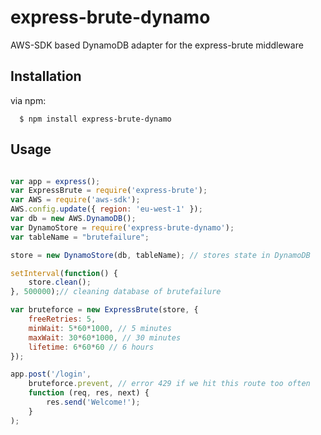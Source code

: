 # express-brute-dynamo
AWS-SDK based DynamoDB adapter for the express-brute middleware

Installation
------------
  via npm:

      $ npm install express-brute-dynamo

Usage
-----
``` js

var app = express();
var ExpressBrute = require('express-brute');
var AWS = require('aws-sdk');
AWS.config.update({ region: 'eu-west-1' });
var db = new AWS.DynamoDB();
var DynamoStore = require('express-brute-dynamo');
var tableName = "brutefailure";

store = new DynamoStore(db, tableName); // stores state in DynamoDB

setInterval(function() {
    store.clean();
}, 500000);// cleaning database of brutefailure

var bruteforce = new ExpressBrute(store, {
    freeRetries: 5,
    minWait: 5*60*1000, // 5 minutes
    maxWait: 30*60*1000, // 30 minutes
    lifetime: 6*60*60 // 6 hours
});

app.post('/login',
    bruteforce.prevent, // error 429 if we hit this route too often
    function (req, res, next) {
        res.send('Welcome!');
    }
);
